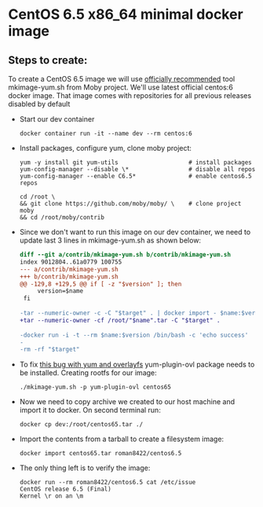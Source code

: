 # CentOS 6.5 x86_64 minimal docker image

## Steps to create:
To create a CentOS 6.5 image we will use [officially recommended](https://docs.docker.com/engine/userguide/eng-image/baseimages/) tool mkimage-yum.sh from Moby project.
We'll use latest official centos:6 docker image. That image comes with repositories for all previous releases disabled by default

- Start our dev container
    ```
    docker container run -it --name dev --rm centos:6
    ```
- Install packages, configure yum, clone moby project:
    ```
    yum -y install git yum-utils                    # install packages
    yum-config-manager --disable \*                 # disable all repos
    yum-config-manager --enable C6.5*               # enable centos6.5 repos
    
    cd /root \
    && git clone https://github.com/moby/moby/ \    # clone project moby
    && cd /root/moby/contrib 
    ```

- Since we don't want to run this image on our dev container, we need to update last 3 lines in mkimage-yum.sh as shown below:
    ```diff
    diff --git a/contrib/mkimage-yum.sh b/contrib/mkimage-yum.sh
    index 9012804..61a0779 100755
    --- a/contrib/mkimage-yum.sh
    +++ b/contrib/mkimage-yum.sh
    @@ -129,8 +129,5 @@ if [ -z "$version" ]; then
         version=$name
     fi
     
    -tar --numeric-owner -c -C "$target" . | docker import - $name:$version
    +tar --numeric-owner -cf /root/"$name".tar -C "$target" .
     
    -docker run -i -t --rm $name:$version /bin/bash -c 'echo success'
    -
    -rm -rf "$target"
    ```

- To fix [this bug with yum and overlayfs](https://github.com/moby/moby/issues/10180) yum-plugin-ovl package needs to be installed.
Creating rootfs for our image:
    ```
    ./mkimage-yum.sh -p yum-plugin-ovl centos65
    ```

- Now we need to copy archive we created to our host machine and import it to docker. On second terminal run:
    ```
    docker cp dev:/root/centos65.tar ./
    ```

- Import the contents from a tarball to create a filesystem image:
    ```
    docker import centos65.tar roman8422/centos6.5
    ```

- The only thing left is to verify the image:
    ```
    docker run --rm roman8422/centos6.5 cat /etc/issue
    CentOS release 6.5 (Final)
    Kernel \r on an \m
    ```
